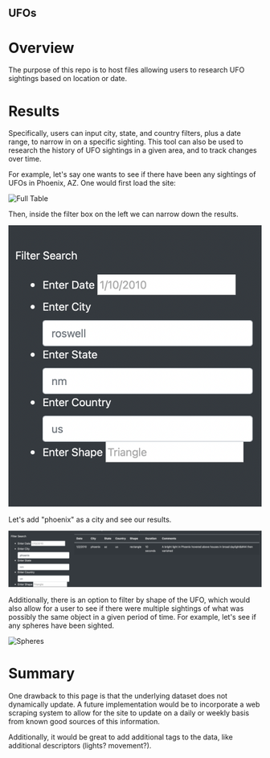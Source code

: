 ## UFOs

# Overview
The purpose of this repo is to host files allowing users to research UFO sightings based on location or date.

# Results
Specifically, users can input city, state, and country filters, plus a date range, to narrow in on a specific sighting. This tool can also be used to research the history of UFO sightings in a given area, and to track changes over time.

For example, let's say one wants to see if there have been any sightings of UFOs in Phoenix, AZ. One would first load the site:

![Full Table](readme_images/inital.png)

Then, inside the filter box on the left we can narrow down the results. 

![Filter Box](readme_images/filter_box.png)

Let's add "phoenix" as a city and see our results.

![Phoenix Results](readme_images/phoenix.png)

Additionally, there is an option to filter by shape of the UFO, which would also allow for a user to see if there were multiple sightings of what was possibly the same object in a given period of time. For example, let's see if any spheres have been sighted.

![Spheres](readme_images/spheres.png)

# Summary

One drawback to this page is that the underlying dataset does not dynamically update. A future implementation would be to incorporate a web scraping system to allow for the site to update on a daily or weekly basis from known good sources of this information.

Additionally, it would be great to add additional tags to the data, like additional descriptors (lights? movement?).
